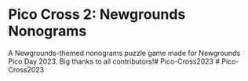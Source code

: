 # Pico Cross 2: Newgrounds Nonograms

A Newgrounds-themed nonograms puzzle game made for Newgrounds Pico Day 2023. Big thanks to all contributors!#   P i c o - C r o s s 2 0 2 3  
 #   P i c o - C r o s s 2 0 2 3  
 